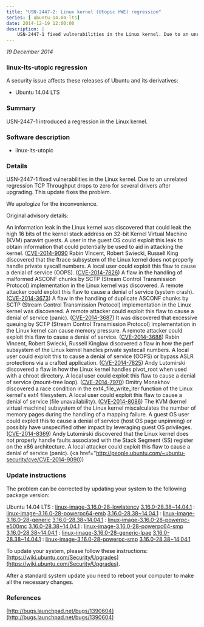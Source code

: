 ```yaml
---
title: "USN-2447-2: Linux kernel (Utopic HWE) regression"
series: [ ubuntu-14.04-lts]
date: 2014-12-19 12:00:00
description: |
    USN-2447-1 fixed vulnerabilities in the Linux kernel. Due to an unrelated regression TCP Throughput drops to zero for several drivers after upgrading. This update fixes the problem.
--- 
```

 
 

*19 December 2014*

### linux-lts-utopic regression

A security issue affects these releases of Ubuntu and its derivatives:

* Ubuntu 14.04 LTS

### Summary

USN-2447-1 introduced a regression in the Linux kernel. 

### Software description

* linux-lts-utopic 

### Details

USN-2447-1 fixed vulnerabilities in the Linux kernel. Due to an unrelated regression TCP Throughput drops to zero for several drivers after upgrading. This update fixes the problem.

We apologize for the inconvenience.

Original advisory details:

 An information leak in the Linux kernel was discovered that could leak the high 16 bits of the kernel stack address on 32-bit Kernel Virtual Machine (KVM) paravirt guests. A user in the guest OS could exploit this leak to obtain information that could potentially be used to aid in attacking the kernel. ([CVE-2014-9090](http://people.ubuntu.com/~ubuntu-security/cve/CVE-2014-8134">CVE-2014-8134</a>) Rabin Vincent, Robert Swiecki, Russell King discovered that the ftrace subsystem of the Linux kernel does not properly handle private syscall numbers. A local user could exploit this flaw to cause a denial of service (OOPS). (<a href="http://people.ubuntu.com/~ubuntu-security/cve/CVE-2014-7826">CVE-2014-7826</a>) A flaw in the handling of malformed ASCONF chunks by SCTP (Stream Control Transmission Protocol) implementation in the Linux kernel was discovered. A remote attacker could exploit this flaw to cause a denial of service (system crash). (<a href="http://people.ubuntu.com/~ubuntu-security/cve/CVE-2014-3673">CVE-2014-3673</a>) A flaw in the handling of duplicate ASCONF chunks by SCTP (Stream Control Transmission Protocol) implementation in the Linux kernel was discovered. A remote attacker could exploit this flaw to cause a denial of service (panic). (<a href="http://people.ubuntu.com/~ubuntu-security/cve/CVE-2014-3687">CVE-2014-3687</a>) It was discovered that excessive queuing by SCTP (Stream Control Transmission Protocol) implementation in the Linux kernel can cause memory pressure. A remote attacker could exploit this flaw to cause a denial of service. (<a href="http://people.ubuntu.com/~ubuntu-security/cve/CVE-2014-3688">CVE-2014-3688</a>) Rabin Vincent, Robert Swiecki, Russell Kinglaw discovered a flaw in how the perf subsystem of the Linux kernel handles private systecall numbers. A local user could exploit this to cause a denial of service (OOPS) or bypass ASLR protections via a crafted application. (<a href="http://people.ubuntu.com/~ubuntu-security/cve/CVE-2014-7825">CVE-2014-7825</a>) Andy Lutomirski discovered a flaw in how the Linux kernel handles pivot_root when used with a chroot directory. A local user could exploit this flaw to cause a denial of service (mount-tree loop). (<a href="http://people.ubuntu.com/~ubuntu-security/cve/CVE-2014-7970">CVE-2014-7970</a>) Dmitry Monakhov discovered a race condition in the ext4_file_write_iter function of the Linux kernel&#39;s ext4 filesystem. A local user could exploit this flaw to cause a denial of service (file unavailability). (<a href="http://people.ubuntu.com/~ubuntu-security/cve/CVE-2014-8086">CVE-2014-8086</a>) The KVM (kernel virtual machine) subsystem of the Linux kernel miscalculates the number of memory pages during the handling of a mapping failure. A guest OS user could exploit this to cause a denial of service (host OS page unpinning) or possibly have unspecified other impact by leveraging guest OS privileges. (<a href="http://people.ubuntu.com/~ubuntu-security/cve/CVE-2014-8369">CVE-2014-8369</a>) Andy Lutomirski discovered that the Linux kernel does not properly handle faults associated with the Stack Segment (SS) register on the x86 architecture. A local attacker could exploit this flaw to cause a denial of service (panic). (<a href="http://people.ubuntu.com/~ubuntu-security/cve/CVE-2014-9090)) 

### Update instructions

The problem can be corrected by updating your system to the following package version:

Ubuntu 14.04 LTS
 : [linux-image-3.16.0-28-lowlatency](https://launchpad.net/ubuntu/+source/linux-lts-utopic) <span> [3.16.0-28.38~14.04.1](https://launchpad.net/ubuntu/+source/linux-lts-utopic/3.16.0-28.38~14.04.1) </span> 
 : [linux-image-3.16.0-28-powerpc64-emb](https://launchpad.net/ubuntu/+source/linux-lts-utopic) <span> [3.16.0-28.38~14.04.1](https://launchpad.net/ubuntu/+source/linux-lts-utopic/3.16.0-28.38~14.04.1) </span> 
 : [linux-image-3.16.0-28-generic](https://launchpad.net/ubuntu/+source/linux-lts-utopic) <span> [3.16.0-28.38~14.04.1](https://launchpad.net/ubuntu/+source/linux-lts-utopic/3.16.0-28.38~14.04.1) </span> 
 : [linux-image-3.16.0-28-powerpc-e500mc](https://launchpad.net/ubuntu/+source/linux-lts-utopic) <span> [3.16.0-28.38~14.04.1](https://launchpad.net/ubuntu/+source/linux-lts-utopic/3.16.0-28.38~14.04.1) </span> 
 : [linux-image-3.16.0-28-powerpc64-smp](https://launchpad.net/ubuntu/+source/linux-lts-utopic) <span> [3.16.0-28.38~14.04.1](https://launchpad.net/ubuntu/+source/linux-lts-utopic/3.16.0-28.38~14.04.1) </span> 
 : [linux-image-3.16.0-28-generic-lpae](https://launchpad.net/ubuntu/+source/linux-lts-utopic) <span> [3.16.0-28.38~14.04.1](https://launchpad.net/ubuntu/+source/linux-lts-utopic/3.16.0-28.38~14.04.1) </span> 
 : [linux-image-3.16.0-28-powerpc-smp](https://launchpad.net/ubuntu/+source/linux-lts-utopic) <span> [3.16.0-28.38~14.04.1](https://launchpad.net/ubuntu/+source/linux-lts-utopic/3.16.0-28.38~14.04.1) </span> 

To update your system, please follow these instructions: [https://wiki.ubuntu.com/Security/Upgrades](https://wiki.ubuntu.com/Security/Upgrades).

After a standard system update you need to reboot your computer to make all the necessary changes. 

### References

 
 [http://bugs.launchpad.net/bugs/1390604](http://bugs.launchpad.net/bugs/1390604)
 

